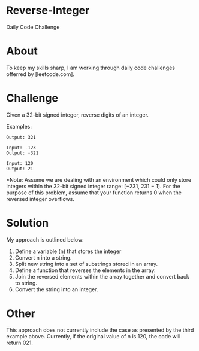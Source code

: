 # Reverse-Integer
Daily Code Challenge

# About
To keep my skills sharp, I am working through daily code challenges offerred by [leetcode.com].

# Challenge
Given a 32-bit signed integer, reverse digits of an integer.

Examples:

```Input: 123
Output: 321
```
```
Input: -123
Output: -321
```
```
Input: 120
Output: 21
```
*Note:
Assume we are dealing with an environment which could only store integers within the 32-bit signed integer range: [−231,  231 − 1]. For the purpose of this problem, assume that your function returns 0 when the reversed integer overflows.

# Solution
My approach is outlined below:
1. Define a variable (n) that stores the integer
2. Convert n into a string.
3. Split new string into a set of substrings stored in an array.
4. Define a function that reverses the elements in the array.
5. Join the reversed elements within the array together and convert back to string.
6. Convert the string into an integer.

# Other
This approach does not currently include the case as presented by the third example above. Currently, if the original value of n is 120, the code will return 021. 
